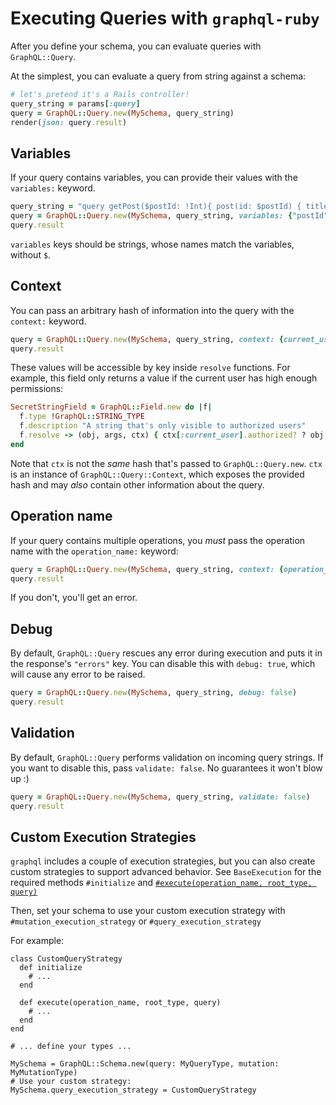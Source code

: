 # Executing Queries with `graphql-ruby`

After you define your schema, you can evaluate queries with `GraphQL::Query`.

At the simplest, you can evaluate a query from string against a schema:

```ruby
# let's pretend it's a Rails controller!
query_string = params[:query]
query = GraphQL::Query.new(MySchema, query_string)
render(json: query.result)
```

## Variables

If your query contains variables, you can provide their values with the `variables:` keyword.

```ruby
query_string = "query getPost($postId: !Int){ post(id: $postId) { title } }"
query = GraphQL::Query.new(MySchema, query_string, variables: {"postId" => 2})
query.result
```

`variables` keys should be strings, whose names match the variables, without `$`.

## Context

You can pass an arbitrary hash of information into the query with the `context:` keyword.

```ruby
query = GraphQL::Query.new(MySchema, query_string, context: {current_user: current_user})
query.result
```

These values will be accessible by key inside `resolve` functions. For example, this field only returns a value if the current user has high enough permissions:

```ruby
SecretStringField = GraphQL::Field.new do |f|
  f.type !GraphQL::STRING_TYPE
  f.description "A string that's only visible to authorized users"
  f.resolve -> (obj, args, ctx) { ctx[:current_user].authorized? ? obj.secret_string : nil }
end
```

Note that `ctx` is not the _same_ hash that's passed to `GraphQL::Query.new`. `ctx` is an instance of `GraphQL::Query::Context`, which exposes the provided hash and may _also_ contain other information about the query.

## Operation name

If your query contains multiple operations, you _must_ pass the operation name with the `operation_name:` keyword:

```ruby
query = GraphQL::Query.new(MySchema, query_string, context: {operation_name: "getPersonInfo"})
query.result
```

If you don't, you'll get an error.

## Debug

By default, `GraphQL::Query` rescues any error during execution and puts it in the response's `"errors"` key. You can disable this with `debug: true`, which will cause any error to be raised.

```ruby
query = GraphQL::Query.new(MySchema, query_string, debug: false)
query.result
```

## Validation

By default, `GraphQL::Query` performs validation on incoming query strings. If you want to disable this, pass `validate: false`. No guarantees it won't blow up :)

```ruby
query = GraphQL::Query.new(MySchema, query_string, validate: false)
query.result
```

## Custom Execution Strategies

`graphql` includes a couple of execution strategies, but you can also create custom strategies to support advanced behavior. See `BaseExecution` for the required methods `#initialize` and [`#execute(operation_name, root_type, query)`](http://www.rubydoc.info/github/rmosolgo/graphql-ruby/master/GraphQL/Query/BaseExecution#execute-instance_method)

Then, set your schema to use your custom execution strategy with `#mutation_execution_strategy` or `#query_execution_strategy`

For example:

```
class CustomQueryStrategy
  def initialize
    # ...
  end

  def execute(operation_name, root_type, query)
    # ...
  end
end

# ... define your types ...

MySchema = GraphQL::Schema.new(query: MyQueryType, mutation: MyMutationType)
# Use your custom strategy:
MySchema.query_execution_strategy = CustomQueryStrategy
```
